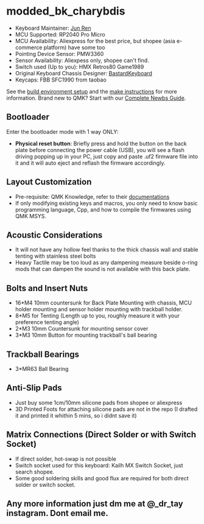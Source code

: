 # modded_bk_charybdis

* Keyboard Maintainer: [Jun Ren](https://github.com/Neddys0404)
* MCU Supported: RP2040 Pro Micro
* MCU Availability: Aliexpress for the best price, but shopee (asia e-commerce platform) have some too
* Pointing Device Sensor: PMW3360
* Sensor Availability: Aliexpess only, shopee can't find.
* Switch used (Up to you): HMX Retros80 Game1989
* Original Keyboard Chassis Designer: [BastardKeyboard](https://bastardkb.com/)
* Keycaps: FBB SFC1990 from taobao

See the [build environment setup](https://docs.qmk.fm/#/getting_started_build_tools) and the [make instructions](https://docs.qmk.fm/#/getting_started_make_guide) for more information. Brand new to QMK? Start with our [Complete Newbs Guide](https://docs.qmk.fm/#/newbs).

## Bootloader

Enter the bootloader mode with 1 way ONLY:

* **Physical reset button**: Briefly press and hold the button on the back plate before connecting the power cable (USB), you will see a flash driving popping up in your PC, just copy and paste .uf2 firmware file into it and it will auto eject and reflash the firmware accordingly.

## Layout Customization

* Pre-requisite: QMK Knowledge, refer to their [documentations](https://docs.qmk.fm/#/getting_started_build_tools)
* If only modifying existing keys and macros, you only need to know basic programming language, Cpp, and how to compile the firmwares using QMK MSYS.

## Acoustic Considerations

* It will not have any hollow feel thanks to the thick chassis wall and stable tenting with stainless steel bolts
* Heavy Tactile may be too loud as any dampening measure beside o-ring mods that can dampen the sound is not available with this back plate.

## Bolts and Insert Nuts

* 16*M4 10mm countersunk for Back Plate Mounting with chassis, MCU holder mounting and sensor holder mounting with trackball holder.
* 8*M5 for Tenting (Length up to you, roughly measure it with your preference tenting angle)
* 2*M3 10mm Countersunk for mounting sensor cover
* 3*M3 10mm Button for mounting trackball's ball bearing

## Trackball Bearings

* 3*MR63 Ball Bearing

## Anti-Slip Pads

* Just buy some 1cm/10mm silicone pads from shopee or aliexpress
* 3D Printed Foots for attaching silicone pads are not in the repo (I drafted it and printed it whithin 5 mins, so i didnt save it)

## Matrix Connections (Direct Solder or with Switch Socket)

* If direct solder, hot-swap is not possible
* Switch socket used for this keyboard: Kailh MX Switch Socket, just search shopee.
* Some good soldering skills and good flux are required for both direct solder or switch socket.

## Any more information just dm me at @_dr_tay instagram. Dont email me.
